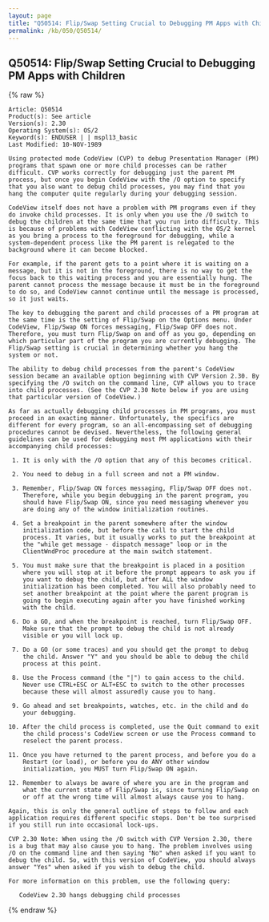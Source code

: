 ```yaml
---
layout: page
title: "Q50514: Flip/Swap Setting Crucial to Debugging PM Apps with Children"
permalink: /kb/050/Q50514/
---
```


## Q50514: Flip/Swap Setting Crucial to Debugging PM Apps with Children

{% raw %}

	Article: Q50514
	Product(s): See article
	Version(s): 2.30
	Operating System(s): OS/2
	Keyword(s): ENDUSER | | mspl13_basic
	Last Modified: 10-NOV-1989
	
	Using protected mode CodeView (CVP) to debug Presentation Manager (PM)
	programs that spawn one or more child processes can be rather
	difficult. CVP works correctly for debugging just the parent PM
	process, but once you begin CodeView with the /O option to specify
	that you also want to debug child processes, you may find that you
	hang the computer quite regularly during your debugging session.
	
	CodeView itself does not have a problem with PM programs even if they
	do invoke child processes. It is only when you use the /O switch to
	debug the children at the same time that you run into difficulty. This
	is because of problems with CodeView conflicting with the OS/2 kernel
	as you bring a process to the foreground for debugging, while a
	system-dependent process like the PM parent is relegated to the
	background where it can become blocked.
	
	For example, if the parent gets to a point where it is waiting on a
	message, but it is not in the foreground, there is no way to get the
	focus back to this waiting process and you are essentially hung. The
	parent cannot process the message because it must be in the foreground
	to do so, and CodeView cannot continue until the message is processed,
	so it just waits.
	
	The key to debugging the parent and child processes of a PM program at
	the same time is the setting of Flip/Swap on the Options menu. Under
	CodeView, Flip/Swap ON forces messaging, Flip/Swap OFF does not.
	Therefore, you must turn Flip/Swap on and off as you go, depending on
	which particular part of the program you are currently debugging. The
	Flip/Swap setting is crucial in determining whether you hang the
	system or not.
	
	The ability to debug child processes from the parent's CodeView
	session became an available option beginning with CVP Version 2.30. By
	specifying the /O switch on the command line, CVP allows you to trace
	into child processes. (See the CVP 2.30 Note below if you are using
	that particular version of CodeView.)
	
	As far as actually debugging child processes in PM programs, you must
	proceed in an exacting manner. Unfortunately, the specifics are
	different for every program, so an all-encompassing set of debugging
	procedures cannot be devised. Nevertheless, the following general
	guidelines can be used for debugging most PM applications with their
	accompanying child processes:
	
	 1. It is only with the /O option that any of this becomes critical.
	
	 2. You need to debug in a full screen and not a PM window.
	
	 3. Remember, Flip/Swap ON forces messaging, Flip/Swap OFF does not.
	    Therefore, while you begin debugging in the parent program, you
	    should have Flip/Swap ON, since you need messaging whenever you
	    are doing any of the window initialization routines.
	
	 4. Set a breakpoint in the parent somewhere after the window
	    initialization code, but before the call to start the child
	    process. It varies, but it usually works to put the breakpoint at
	    the "while get message - dispatch message" loop or in the
	    ClientWndProc procedure at the main switch statement.
	
	 5. You must make sure that the breakpoint is placed in a position
	    where you will stop at it before the prompt appears to ask you if
	    you want to debug the child, but after ALL the window
	    initialization has been completed. You will also probably need to
	    set another breakpoint at the point where the parent program is
	    going to begin executing again after you have finished working
	    with the child.
	
	 6. Do a GO, and when the breakpoint is reached, turn Flip/Swap OFF.
	    Make sure that the prompt to debug the child is not already
	    visible or you will lock up.
	
	 7. Do a GO (or some traces) and you should get the prompt to debug
	    the child. Answer "Y" and you should be able to debug the child
	    process at this point.
	
	 8. Use the Process command (the "|") to gain access to the child.
	    Never use CTRL+ESC or ALT+ESC to switch to the other processes
	    because these will almost assuredly cause you to hang.
	
	 9. Go ahead and set breakpoints, watches, etc. in the child and do
	    your debugging.
	
	10. After the child process is completed, use the Quit command to exit
	    the child process's CodeView screen or use the Process command to
	    reselect the parent process.
	
	11. Once you have returned to the parent process, and before you do a
	    Restart (or load), or before you do ANY other window
	    initialization, you MUST turn Flip/Swap ON again.
	
	12. Remember to always be aware of where you are in the program and
	    what the current state of Flip/Swap is, since turning Flip/Swap on
	    or off at the wrong time will almost always cause you to hang.
	
	Again, this is only the general outline of steps to follow and each
	application requires different specific steps. Don't be too surprised
	if you still run into occasional lock-ups.
	
	CVP 2.30 Note: When using the /O switch with CVP Version 2.30, there
	is a bug that may also cause you to hang. The problem involves using
	/O on the command line and then saying "No" when asked if you want to
	debug the child. So, with this version of CodeView, you should always
	answer "Yes" when asked if you wish to debug the child.
	
	For more information on this problem, use the following query:
	
	   CodeView 2.30 hangs debugging child processes

{% endraw %}
